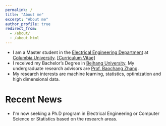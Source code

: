 ```yaml
---
permalink: /
title: "About me"
excerpt: "About me"
author_profile: true
redirect_from: 
  - /about/
  - /about.html
---
```


* I am a Master student in the [Electrical Engineering Department](https://drupal.ee.columbia.edu//) at [Columbia University](https://www.columbia.edu). [[Curriculum Vitae]](http://lantaoyu.com/files/weikangwang_CV.pdf)
* I received my Bachelor’s Degree in [Beihang University](http://www.buaa.edu.cn). My undergraduate research advisors are [Prof. Baochang Zhang](http://dept3.buaa.edu.cn/jsdw/qbjs/znxtykzgcx/fjs/zbc.htm).
* My research interests are machine learning, statistics, optimization and high dimensional data.


# Recent News
* I'm now seeking a Ph.D program in Electrical Engineering or Computer Science or Statistics based on the research areas.
